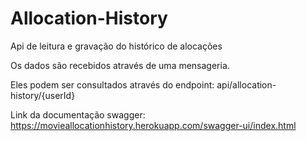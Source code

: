 # Allocation-History
Api de leitura e gravação do histórico de alocações

Os dados são recebidos através de uma mensageria.

Eles podem ser consultados através do endpoint: api/allocation-history/{userId}

Link da documentação swagger: https://movieallocationhistory.herokuapp.com/swagger-ui/index.html
